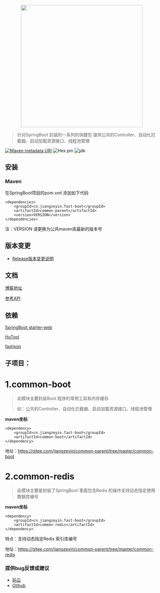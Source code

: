 <p align="center">
	<img src="https://images.gitee.com/uploads/images/2018/0814/182554_be855ac3_804942.png" width="400">
</p>

> 针对SpringBoot 封装的一系列的快捷包 提供公共的Controller、自动化拦截器、启动加载资源接口、线程池管理

[![Maven metadata URI](https://img.shields.io/maven-metadata/v/http/central.maven.org/maven2/cn/jiangzeyin/fast-boot/common-parent/maven-metadata.xml.svg)](https://mvnrepository.com/artifact/cn.jiangzeyin.fast-boot/common-parent)
![Hex.pm](https://img.shields.io/hexpm/l/plug.svg)
![jdk](https://img.shields.io/badge/JDK-1.8+-green.svg)

## 安装

### Maven
在SpringBoot项目的pom.xml 添加如下代码

    <dependencies>
        <groupId>cn.jiangzeyin.fast-boot</groupId>
        <artifactId>common-parent</artifactId>
        <version>VERSION</version>
    </dependencies>

注：VERSION 请更换为公共maven库最新的版本号

## 版本变更

- [Release版本变更说明](https://gitee.com/jiangzeyin/common-parent/blob/master/CHANGELOG.md)

## 文档

[博客地址](http://blog.csdn.net/jiangzeyin_/article/details/78709043)

[参考API](https://apidoc.gitee.com/jiangzeyin/common-parent/)

## 依赖
[SpringBoot starter-web](https://docs.spring.io/spring-boot/docs/current-SNAPSHOT/reference/htmlsingle/#spring-boot-starter-web)

[HuTool](https://gitee.com/loolly/hutool/)

[fastjson](https://github.com/alibaba/fastjson)

## 子项目：

# 1.common-boot

> 此模块主要封装Boot 程序的常用工具和内存缓存
>
>如：公共的Controller、自动化拦截器、启动加载资源接口、线程池管理

**maven坐标**

    <dependency>
        <groupId>cn.jiangzeyin.fast-boot</groupId>
        <artifactId>common-boot</artifactId>
    </dependency>


地址：https://gitee.com/jiangzeyin/common-parent/tree/master/common-boot

# 2.common-redis

> 此模块主要是封装了SpringBoot 里面包含Redis 的操作支持动态指定使用数据库编号


**maven坐标**

    <dependency>
        <groupId>cn.jiangzeyin.fast-boot</groupId>
        <artifactId>common-redis</artifactId>
    </dependency>

特点：支持动态指定Redis 索引库编号

地址：https://gitee.com/jiangzeyin/common-parent/tree/master/common-redis


### 提供bug反馈或建议

- [码云](https://gitee.com/jiangzeyin/common-parent/issues)
- [Gtihub](https://github.com/jiangzeyin/Fast-boot/issues)
